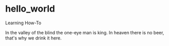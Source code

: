 # hello_world
Learning How-To

In the valley of the blind the one-eye man is king.
In heaven there is no beer, that's why we drink it here.
